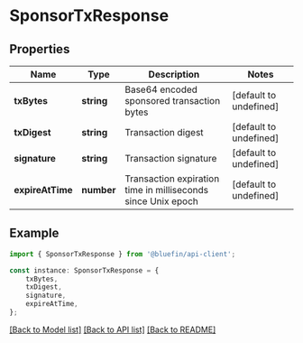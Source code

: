 # SponsorTxResponse


## Properties

Name | Type | Description | Notes
------------ | ------------- | ------------- | -------------
**txBytes** | **string** | Base64 encoded sponsored transaction bytes | [default to undefined]
**txDigest** | **string** | Transaction digest | [default to undefined]
**signature** | **string** | Transaction signature | [default to undefined]
**expireAtTime** | **number** | Transaction expiration time in milliseconds since Unix epoch | [default to undefined]

## Example

```typescript
import { SponsorTxResponse } from '@bluefin/api-client';

const instance: SponsorTxResponse = {
    txBytes,
    txDigest,
    signature,
    expireAtTime,
};
```

[[Back to Model list]](../README.md#documentation-for-models) [[Back to API list]](../README.md#documentation-for-api-endpoints) [[Back to README]](../README.md)
